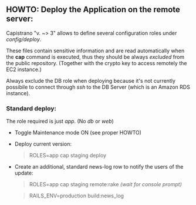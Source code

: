 ## HOWTO: Deploy the Application on the remote server:

Capistrano "v. ~> 3" allows to define several configuration roles under _config/deploy_.

These files contain sensitive information and are read automatically when the **cap**
command is executed, thus they should be always _excluded_ from the public repository.
(Together with the crypto key to access remotely the EC2 instance.)

Always exclude the DB role when deploying because it's not currently possibile to
connect through _ssh_ to the DB Server (which is an Amazon RDS instance).


### Standard deploy:

The role required is just _app_. (No _db_ or _web_)

- Toggle Maintenance mode ON (see proper HOWTO)

- Deploy current version:
    > ROLES=app cap staging deploy

- Create an additional, standard news-log row to notify the users of the update:
    > ROLES=app cap staging remote:rake
    _(wait for console prompt)_

    > RAILS_ENV=production build:news_log
